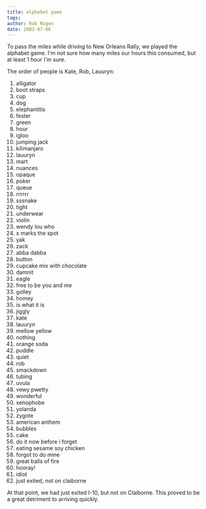 ```yaml
---
title: alphabet game
tags: 
author: Rob Nugen
date: 2001-07-06
---
```


<p>To pass the miles while driving to New Orleans Rally, we played the
alphabet game.  I'm not sure how many miles our hours this consumed,
but at least 1 hour I'm sure.</p>

<p>The order of people is Kate, Rob, Lauuryn:</p>

<p><ol>
<li>alligator</li>
<li>boot straps</li>
<li>cup</li>
<li>dog</li>
<li>elephantitis</li>
<li>fester</li>
<li>green</li>
<li>hour</li>
<li>igloo</li>
<li>jumping jack</li>
<li>kilimanjaro</li>
<li>lauuryn</li>
<li>mart</li>
<li>nuances</li>
<li>opaque</li>
<li>poker</li>
<li>queue</li>
<li>rrrrrr</li>
<li>sssnake</li>
<li>tight </li>
<li>underwear</li>
<li>violin</li>
<li>wendy lou who</li>
<li>x marks the spot</li>
<li>yak</li>
<li>zack</li>
<li>abba dabba</li>
<li>button</li>
<li>cupcake mix with chocolate</li>
<li>damnit</li>
<li>eagle</li>
<li>free to be you and me</li>
<li>golley</li>
<li>homey</li>
<li>is what it is</li>
<li>jiggly</li>
<li>kate</li>
<li>lauuryn</li>
<li>mellow yellow</li>
<li>nothing</li>
<li>orange soda </li>
<li>puddle</li>
<li>quiet</li>
<li>rob</li>
<li>smackdown</li>
<li>tubing</li>
<li>uvula</li>
<li>vewy pwetty</li>
<li>wonderful</li>
<li>xenophobe</li>
<li>yolanda</li>
<li>zygote</li>
<li>american anthem</li>
<li>bubbles</li>
<li>cake</li>
<li>do it now before i forget</li>
<li>eating sesame soy chicken</li>
<li>forgot to do mine</li>
<li>great balls of fire</li>
<li>hooray!</li>
<li>idiot</li>
<li>just exited, not on claiborne</li>
</ol></p>

<p>At that point, we had just exited I-10, but not on Claiborne.  This
proved to be a great detriment to arriving quickly.</p>
